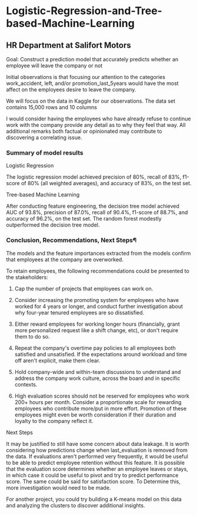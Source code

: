 # Logistic-Regression-and-Tree-based-Machine-Learning

## HR Department at Salifort Motors
Goal: Construct a prediction model that accurately predicts whether an employee will leave the company or not

Initial observations is that focusing our attention to the categories work_accident, left, and/or promotion_last_5years would have the most affect on the employees desire to leave the company.

We will focus on the data in Kaggle for our observations. The data set contains 15,000 rows and 10 columns

I would consider having the employees who have already refuse to continue work with the company provide any detail as to why they feel that way. All additional remarks both factual or opinionated may contribute to discovering a correlating issue.


### Summary of model results
Logistic Regression

The logistic regression model achieved precision of 80%, recall of 83%, f1-score of 80% (all weighted averages), and accuracy of 83%, on the test set.

Tree-based Machine Learning

After conducting feature engineering, the decision tree model achieved AUC of 93.8%, precision of 87.0%, recall of 90.4%, f1-score of 88.7%, and accuracy of 96.2%, on the test set. The random forest modestly outperformed the decision tree model.

### Conclusion, Recommendations, Next Steps¶
The models and the feature importances extracted from the models confirm that employees at the company are overworked.

To retain employees, the following recommendations could be presented to the stakeholders:

1) Cap the number of projects that employees can work on.

2) Consider increasing the promoting system for employees who have worked for 4 years or longer, and conduct further investigation about why four-year tenured employees are so dissatisfied.

3) Either reward employees for working longer hours (financially, grant more personalized request like a shift change, etc), or don't require them to do so.

4) Repeat the company's overtime pay policies to all employees both satisfied and unsatisfied. If the expectations around workload and time off aren't explicit, make them clear.

5) Hold company-wide and within-team discussions to understand and address the company work culture, across the board and in specific contexts.

6) High evaluation scores should not be reserved for employees who work 200+ hours per month. Consider a proportionate scale for rewarding employees who contribute more/put in more effort. Promotion of these employees might even be worth consideration if their duration and loyalty to the company reflect it.

Next Steps

It may be justified to still have some concern about data leakage. It is worth considering how predictions change when last_evaluation is removed from the data. If evaluations aren't performed very frequently, it would be useful to be able to predict employee retention without this feature. It is possible that the evaluation score determines whether an employee leaves or stays, in which case it could be useful to pivot and try to predict performance score. The same could be said for satisfaction score. To Determine this, more investigation would need to be made.

For another project, you could try building a K-means model on this data and analyzing the clusters to discover additional insights.
